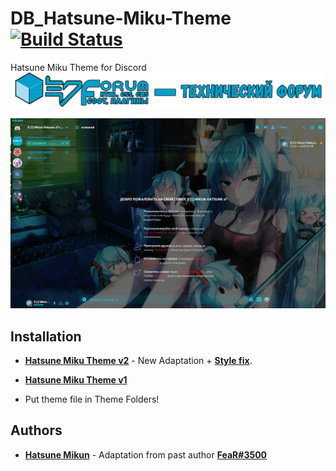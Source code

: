 # DB_Hatsune-Miku-Theme [![Build Status](https://travis-ci.org/AminoJS/Amino.JS.svg?branch=master)](https://github.com/Hatsune-Mikun/DB_Hatsune-Miku-Theme)

Hatsune Miku Theme for Discord
![logo](https://raw.githubusercontent.com/Hatsune-Mikun/DB_Hatsune-Miku-Theme/master/media/logo3.png)  

![Preview](https://raw.githubusercontent.com/Hatsune-Mikun/DB_Hatsune-Miku-Theme/master/media/vfXM6xNcfm.png)
## Installation

* **[Hatsune Miku Theme v2](https://github.com/Hatsune-Mikun/DB_Hatsune-Miku-Theme/releases/tag/v2.0)** - New Adaptation + **[Style fix](https://raw.githubusercontent.com/Hatsune-Mikun/DB_Hatsune-Miku-Theme/master/media/cLYYNeYsyU.png)**.
* **[Hatsune Miku Theme v1](https://github.com/Hatsune-Mikun/DB_Hatsune-Miku-Theme/releases/tag/v1.0)**

* Put theme file in Theme Folders!

## Authors

* **[Hatsune Mikun](https://github.com/Hatsune-Mikun)** - Adaptation from past author **[FeaR#3500](https://discordapp.com/)**